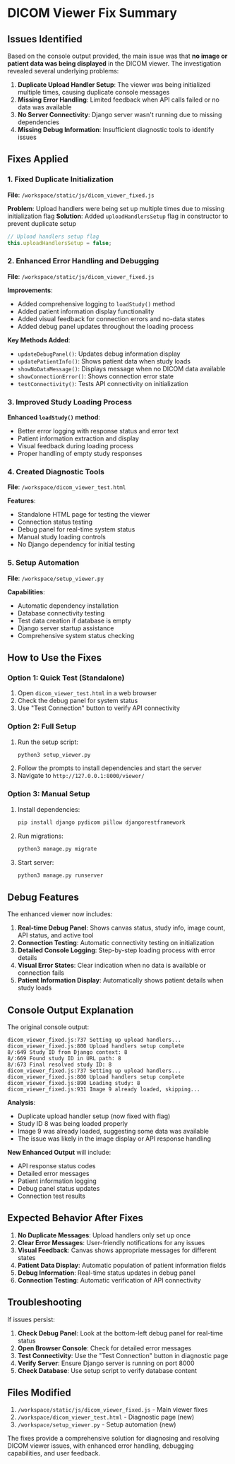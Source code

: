# DICOM Viewer Fix Summary

## Issues Identified

Based on the console output provided, the main issue was that **no image or patient data was being displayed** in the DICOM viewer. The investigation revealed several underlying problems:

1. **Duplicate Upload Handler Setup**: The viewer was being initialized multiple times, causing duplicate console messages
2. **Missing Error Handling**: Limited feedback when API calls failed or no data was available  
3. **No Server Connectivity**: Django server wasn't running due to missing dependencies
4. **Missing Debug Information**: Insufficient diagnostic tools to identify issues

## Fixes Applied

### 1. Fixed Duplicate Initialization

**File**: `/workspace/static/js/dicom_viewer_fixed.js`

**Problem**: Upload handlers were being set up multiple times due to missing initialization flag
**Solution**: Added `uploadHandlersSetup` flag in constructor to prevent duplicate setup

```javascript
// Upload handlers setup flag
this.uploadHandlersSetup = false;
```

### 2. Enhanced Error Handling and Debugging

**File**: `/workspace/static/js/dicom_viewer_fixed.js`

**Improvements**:
- Added comprehensive logging to `loadStudy()` method
- Added patient information display functionality
- Added visual feedback for connection errors and no-data states
- Added debug panel updates throughout the loading process

**Key Methods Added**:
- `updateDebugPanel()`: Updates debug information display
- `updatePatientInfo()`: Shows patient data when study loads
- `showNoDataMessage()`: Displays message when no DICOM data available
- `showConnectionError()`: Shows connection error state
- `testConnectivity()`: Tests API connectivity on initialization

### 3. Improved Study Loading Process

**Enhanced `loadStudy()` method**:
- Better error logging with response status and error text
- Patient information extraction and display
- Visual feedback during loading process
- Proper handling of empty study responses

### 4. Created Diagnostic Tools

**File**: `/workspace/dicom_viewer_test.html`

**Features**:
- Standalone HTML page for testing the viewer
- Connection status testing
- Debug panel for real-time system status
- Manual study loading controls
- No Django dependency for initial testing

### 5. Setup Automation

**File**: `/workspace/setup_viewer.py`

**Capabilities**:
- Automatic dependency installation
- Database connectivity testing
- Test data creation if database is empty
- Django server startup assistance
- Comprehensive system status checking

## How to Use the Fixes

### Option 1: Quick Test (Standalone)
1. Open `dicom_viewer_test.html` in a web browser
2. Check the debug panel for system status
3. Use "Test Connection" button to verify API connectivity

### Option 2: Full Setup
1. Run the setup script:
   ```bash
   python3 setup_viewer.py
   ```
2. Follow the prompts to install dependencies and start the server
3. Navigate to `http://127.0.0.1:8000/viewer/`

### Option 3: Manual Setup
1. Install dependencies:
   ```bash
   pip install django pydicom pillow djangorestframework
   ```
2. Run migrations:
   ```bash
   python3 manage.py migrate
   ```
3. Start server:
   ```bash
   python3 manage.py runserver
   ```

## Debug Features

The enhanced viewer now includes:

1. **Real-time Debug Panel**: Shows canvas status, study info, image count, API status, and active tool
2. **Connection Testing**: Automatic connectivity testing on initialization
3. **Detailed Console Logging**: Step-by-step loading process with error details
4. **Visual Error States**: Clear indication when no data is available or connection fails
5. **Patient Information Display**: Automatically shows patient details when study loads

## Console Output Explanation

The original console output:
```
dicom_viewer_fixed.js:737 Setting up upload handlers...
dicom_viewer_fixed.js:800 Upload handlers setup complete
8/:649 Study ID from Django context: 8
8/:669 Found study ID in URL path: 8
8/:673 Final resolved study ID: 8
dicom_viewer_fixed.js:737 Setting up upload handlers...
dicom_viewer_fixed.js:800 Upload handlers setup complete
dicom_viewer_fixed.js:890 Loading study: 8
dicom_viewer_fixed.js:931 Image 9 already loaded, skipping...
```

**Analysis**:
- Duplicate upload handler setup (now fixed with flag)
- Study ID 8 was being loaded properly
- Image 9 was already loaded, suggesting some data was available
- The issue was likely in the image display or API response handling

**New Enhanced Output** will include:
- API response status codes
- Detailed error messages
- Patient information logging
- Debug panel status updates
- Connection test results

## Expected Behavior After Fixes

1. **No Duplicate Messages**: Upload handlers only set up once
2. **Clear Error Messages**: User-friendly notifications for any issues
3. **Visual Feedback**: Canvas shows appropriate messages for different states
4. **Patient Data Display**: Automatic population of patient information fields
5. **Debug Information**: Real-time status updates in debug panel
6. **Connection Testing**: Automatic verification of API connectivity

## Troubleshooting

If issues persist:

1. **Check Debug Panel**: Look at the bottom-left debug panel for real-time status
2. **Open Browser Console**: Check for detailed error messages
3. **Test Connectivity**: Use the "Test Connection" button in diagnostic page
4. **Verify Server**: Ensure Django server is running on port 8000
5. **Check Database**: Use setup script to verify database content

## Files Modified

1. `/workspace/static/js/dicom_viewer_fixed.js` - Main viewer fixes
2. `/workspace/dicom_viewer_test.html` - Diagnostic page (new)
3. `/workspace/setup_viewer.py` - Setup automation (new)

The fixes provide a comprehensive solution for diagnosing and resolving DICOM viewer issues, with enhanced error handling, debugging capabilities, and user feedback.